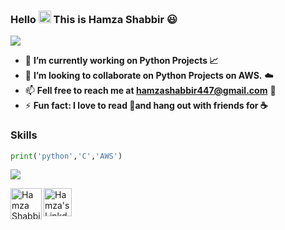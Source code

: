 ### Hello  <img src="https://media.giphy.com/media/hvRJCLFzcasrR4ia7z/giphy.gif" width="20px" height="20px"> This is Hamza Shabbir 😃

![](https://komarev.com/ghpvc/?username=hamzashabbir11&label=PROFILE+VIEWS)

- 🌱 **I’m currently working on Python Projects 📈**
- 👯 **I’m looking to collaborate on Python Projects on AWS.** :cloud:
- 📫 **Fell free to reach me at <hamzashabbir447@gmail.com>** 📧
- ⚡ **Fun fact: I love to read 📙and hang out with friends for ☕**
 

### Skills
```python
print('python','C','AWS')
```


<img 
   src="https://github-readme-stats.vercel.app/api?username=hamzashabbir11&show_icons=true&theme=tokyonight" 
/>


<a href="https://twitter.com/itshamza_shabir">
  <img align="left" alt="Hamza Shabbir | Twitter" width="50px" src="https://img.icons8.com/color/144/000000/twitter--v1.png" /> 
</a>

<a href="https://www.linkedin.com/in/hamzashabbir1/">
  <img align="left" alt="Hamza's LinkdeIN" width="45px" src="https://img.icons8.com/color/144/000000/linkedin.png" />
</a>

<!--
<a href="https://www.instagram.com/">
  <img align="left" alt="" width="22px" src="https://cdn.jsdelivr.net/npm/simple-icons@v3/icons/instagram.svg" />
</a>
<a href="https://www.facebook.com/">
  <img align="left" alt="" width="22px" src="https://cdn.jsdelivr.net/npm/simple-icons@v3/icons/facebook.svg" />
</a>
-->
<!--
**hamzashabbir11/hamzashabbir11** is a ✨ _special_ ✨ repository because its `README.md` (this file) appears on your GitHub profile.

Here are some ideas to get you started:

- 🔭 I’m currently working on ...
- 🌱 I’m currently learning ...
- 👯 I’m looking to collaborate on ...
- 🤔 I’m looking for help with ...
- 💬 Ask me about ...
- 📫 How to reach me: ...
- 😄 Pronouns: ...
- ⚡ Fun fact: ...
-->

